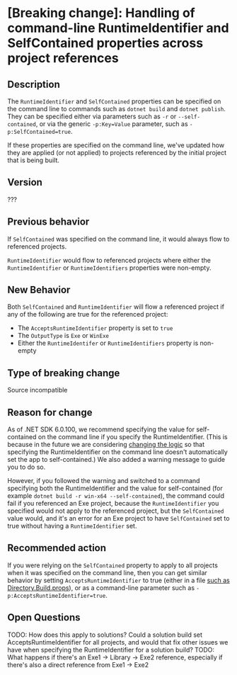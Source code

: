 # [Breaking change]: Handling of command-line RuntimeIdentifier and SelfContained properties across project references

## Description

The `RuntimeIdentifier` and `SelfContained` properties can be specified on the command line to commands such as `dotnet build` and `dotnet publish`.
They can be specified either via parameters such as `-r` or `--self-contained`, or via the generic `-p:Key=Value` parameter, such as `-p:SelfContained=true`.

If these properties are specified on the command line, we've updated how they are applied (or not applied) to projects referenced by the initial project that is being built.

## Version

???

## Previous behavior

If `SelfContained` was specified on the command line, it would always flow to referenced projects.

`RuntimeIdentifier` would flow to referenced projects where either the `RuntimeIdentifier` or `RuntimeIdentifiers` properties were non-empty.

## New Behavior

Both `SelfContained` and `RuntimeIdentifier` will flow a referenced project if any of the following are true for the referenced project:

- The `AcceptsRuntimeIdentifier` property is set to `true`
- The `OutputType` is `Exe` or `WinExe`
- Either the `RuntimeIdentifer` or `RuntimeIdentifiers` property is non-empty

## Type of breaking change

Source incompatible

## Reason for change

As of .NET SDK 6.0.100, we recommend specifying the value for self-contained on the command line if you specify the RuntimeIdentifier.
(This is because in the future we are considering [changing the logic](https://github.com/dotnet/designs/blob/main/accepted/2021/architecture-targeting.md)
so that specifying the RuntimeIdentifier on the command line doesn't automatically set the app to self-contained.)  We also added a warning message
to guide you to do so.

However, if you followed the warning and switched to a command specifying both the RuntimeIdentifier and the value for self-contained (for example
`dotnet build -r win-x64 --self-contained`), the command could fail if you referenced an Exe project, because the `RuntimeIdentifier` you specified
would not apply to the referenced project, but the `SelfContained` value would, and it's an error for an Exe project to have `SelfContained` set to
true without having a `RuntimeIdentifier` set.

## Recommended action

If you were relying on the `SelfContained` property to apply to all projects when it was specified on the command line, then you can get similar behavior
by setting `AcceptsRuntimeIdentifier` to true (either in a file [such as Directory.Build.props](https://docs.microsoft.com/visualstudio/msbuild/customize-your-build#directorybuildprops-and-directorybuildtargets)),
or as a command-line parameter such as `-p:AcceptsRuntimeIdentifier=true`.

## Open Questions

TODO: How does this apply to solutions?  Could a solution build set AcceptsRuntimeIdentifier for all projects, and would that fix other issues we have when specifying the RuntimeIdentifier for a solution build?
TODO: What happens if there's an Exe1 -> Library -> Exe2 reference, especially if there's also a direct reference from Exe1 -> Exe2
